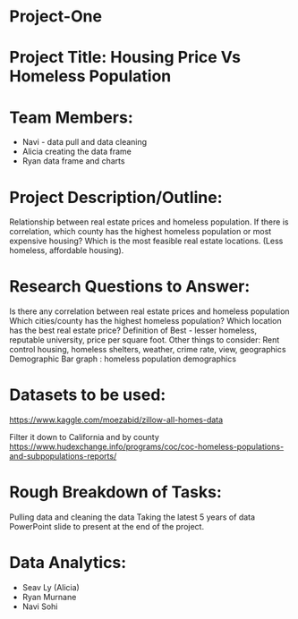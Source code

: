 # Project-One

# Project Title: Housing Price Vs Homeless Population

# Team Members:
* Navi - data pull and data cleaning
* Alicia creating the data frame
* Ryan data frame and charts

# Project Description/Outline:
Relationship between real estate prices and homeless population.
If there is correlation, which county has the highest homeless population or most expensive housing? 
Which is the most feasible real estate locations. (Less homeless, affordable housing).

# Research Questions to Answer:
Is there any correlation between real estate prices and homeless population 
Which cities/county has the highest homeless population? 
Which location has the best real estate price? Definition of Best - lesser homeless, reputable university, price per square foot. 
Other things to consider: Rent control housing, homeless shelters, weather, crime rate, view, geographics 
Demographic Bar graph : homeless population demographics

# Datasets to be used:

https://www.kaggle.com/moezabid/zillow-all-homes-data

Filter it down to California and by county
https://www.hudexchange.info/programs/coc/coc-homeless-populations-and-subpopulations-reports/

# Rough Breakdown of Tasks:
Pulling data and cleaning the data 
Taking the latest 5 years of data
PowerPoint slide to present at the end of the project.


# Data Analytics:
* Seav Ly (Alicia) 
* Ryan Murnane
* Navi Sohi
